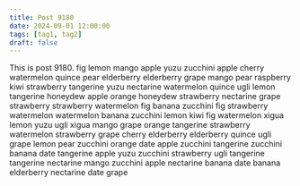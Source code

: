 ```yaml
---
title: Post 9180
date: 2024-09-01 12:00:00
tags: [tag1, tag2]
draft: false
---
```

This is post 9180.
fig
lemon
mango
apple
yuzu
zucchini
apple
cherry
watermelon
quince
pear
elderberry
elderberry
grape
mango
pear
raspberry
kiwi
strawberry
tangerine
yuzu
nectarine
watermelon
quince
ugli
lemon
tangerine
honeydew
apple
orange
honeydew
strawberry
nectarine
grape
strawberry
strawberry
watermelon
fig
banana
zucchini
fig
strawberry
watermelon
watermelon
banana
zucchini
lemon
kiwi
fig
watermelon
xigua
lemon
yuzu
ugli
xigua
mango
grape
orange
tangerine
strawberry
watermelon
strawberry
grape
cherry
elderberry
elderberry
quince
ugli
grape
lemon
pear
zucchini
orange
date
apple
zucchini
tangerine
zucchini
banana
date
tangerine
apple
yuzu
zucchini
strawberry
ugli
tangerine
tangerine
nectarine
mango
zucchini
apple
nectarine
banana
date
banana
elderberry
nectarine
date
grape
